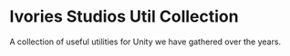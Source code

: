 # Ivories Studios Util Collection

A collection of useful utilities for Unity we have gathered over the years.